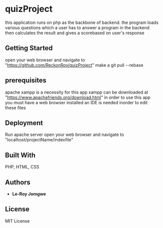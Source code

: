 # quizProject

this application runs on php as the backbone of backend.
the program loads various questions which a user has to answer
a program in the backend then calculates the result and gives a scorebased on user's response

## Getting Started
open your web browser and navigate to "https://github.com/ReckonRoy/quizProject"
make a git pull --rebase

## prerequisites
apache xampp is a necessity  for this app
xampp can be downloaded at "https://www.apachefriends.org/download.html"
in order to use this app you must have a web browser installed
an IDE is needed inorder to edit these files

## Deployment
Run apache server
open your web browser and navigate to "localhost/projectName/indexfile"

## Built With
PHP, HTML, CSS

## Authors
* **Le-Roy Jomgwe** 

## License
MIT License
